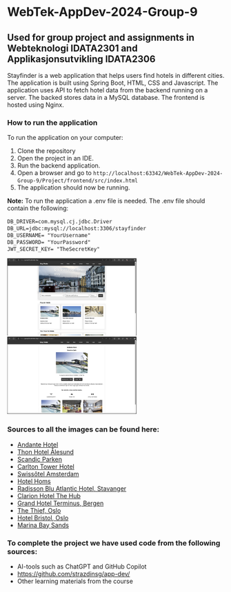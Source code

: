 # WebTek-AppDev-2024-Group-9

## Used for group project and assignments in Webteknologi IDATA2301 and Applikasjonsutvikling IDATA2306

Stayfinder is a web application that helps users find hotels in different cities.
The application is built using Spring Boot, HTML, CSS and Javascript. 
The application uses API to fetch hotel data from the backend running on a server.
The backed stores data in a MySQL database.
The frontend is hosted using Nginx.

### How to run the application
To run the application on your computer:
1. Clone the repository
2. Open the project in an IDE.
3. Run the backend application.
5. Open a browser and go to `http://localhost:63342/WebTek-AppDev-2024-Group-9/Project/frontend/src/index.html`
6. The application should now be running.

**Note:** To run the application a .env file is needed. 
The .env file should contain the following:
```
DB_DRIVER=com.mysql.cj.jdbc.Driver
DB_URL=jdbc:mysql://localhost:3306/stayfinder
DB_USERNAME= "YourUsername"
DB_PASSWORD= "YourPassword"
JWT_SECRET_KEY= "TheSecretKey"
```



<img src="Project/Frontend/src/images/Skjermbilde1.png" alt="Screenshot 1" width="300"/>
<img src="Project/Frontend/src/images/Skjermbilde2.png" alt="Screenshot 2" width="300"/>

### Sources to all the images can be found here:
- [Andante Hotel](https://athotel.com/hotels/39644942/Andante-Hotel?searchId=7872b140-ac6b-4ce1-b336-c287d8519178&checkin=02%2F18%2F2024&checkout=02%2F24%2F2024&rooms=%5B%5B2,%5B%5D%5D%5D)
- [Thon Hotel Ålesund](https://athotel.com/hotels/39638601/Thon-Hotel-%C3%85lesund?searchId=acbcdea4-a2d5-4800-b0e7-4149714b6271&checkin=02%2F18%2F2024&checkout=02%2F24%2F2024&rooms=%5B%5B2,%5B%5D%5D%5D)
- [Scandic Parken](https://athotel.com/hotels/39832113/Scandic-Parken?searchId=acbcdea4-a2d5-4800-b0e7-4149714b6271&checkin=02%2F18%2F2024&checkout=02%2F24%2F2024&rooms=%5B%5B2,%5B%5D%5D%5D)
- [Carlton Tower Hotel](https://athotel.com/hotels/39635435/Carlton-Tower-Hotel?searchId=893d2bac-32e4-41c4-93dc-06958acbd17b&checkin=02%2F18%2F2024&checkout=02%2F24%2F2024&rooms=%5B%5B2,%5B%5D%5D%5D)
- [Swissôtel Amsterdam](https://athotel.com/hotels/15488095/Swiss%C3%B4tel-Amsterdam?searchId=59c03ff8-4a3b-46f9-8839-3351223b3ccc&checkin=02%2F18%2F2024&checkout=02%2F24%2F2024&rooms=%5B%5B2,%5B%5D%5D%5D)
- [Hotel Homs](https://athotel.com/hotels/39690970/Hotel-Homs?searchId=1606753b-bd3b-4c37-af90-c33c13b868e5&checkin=02%2F18%2F2024&checkout=02%2F24%2F2024&rooms=%5B%5B2,%5B%5D%5D%5D)
- [Radisson Blu Atlantic Hotel, Stavanger](https://www.radissonhotels.com/no-no/hoteller/radisson-blu-stavanger-atlantic)
- [Clarion Hotel The Hub](https://no.hotels.com/ho137729/clarion-hotel-the-hub-oslo-norge/)
- [Grand Hotel Terminus, Bergen](https://www.booking.com/hotel/no/grand-terminus.no.html)
- [The Thief, Oslo](https://www.booking.com/hotel/no/the-thief.no.html)
- [Hotel Bristol, Oslo](https://www.booking.com/hotel/no/bristol.no.html)
- [Marina Bay Sands](https://www.booking.com/hotel/sg/marina-bay-sands.no.html)

### To complete the project we have used code from the following sources:
- AI-tools such as ChatGPT and GitHub Copilot
- https://github.com/strazdinsg/app-dev/
- Other learning materials from the course